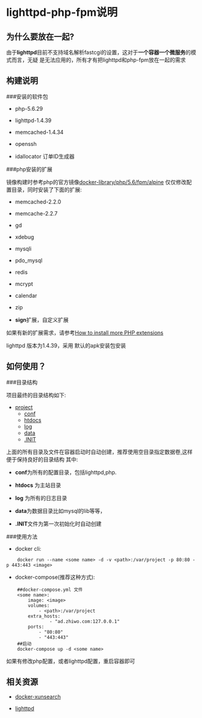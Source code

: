 lighttpd-php-fpm说明
=========================

为什么要放在一起?
----------------

由于**lighttpd**目前不支持域名解析fastcgi的设置，这对于**一个容器一个微服务**的模式而言，无疑
是无法应用的，所有才有把lighttpd和php-fpm放在一起的需求

构建说明
--------

###安装的软件包

* php-5.6.29

* lighttpd-1.4.39

* memcached-1.4.34

* openssh

* idallocator 订单ID生成器


###php安装的扩展

镜像构建时参考php的官方镜像[docker-library/php/5.6/fpm/alpine](https://github.com/docker-library/php/blob/75854bb7e97d3e01c9b3597674450be43521e296/5.6/fpm/alpine/Dockerfile)
仅仅修改配置目录，同时安装了下面的扩展:

* memcached-2.2.0

* memcache-2.2.7

* gd

* xdebug

* mysqli

* pdo_mysql

* redis

* mcrypt

* calendar

* zip

* **sign**扩展，自定义扩展

如果有新的扩展需求，请参考[How to install more PHP extensions](https://hub.docker.com/_/php/)

lighttpd 版本为1.4.39，采用 默认的apk安装包安装

如何使用？
---------

###目录结构

项目最终的目录结构如下:

* [project](#)
	* [conf](#)
	* [htdocs](#)
	* [log](#)
	* [data](#)
	* [.INIT](#)

上面的所有目录及文件在容器启动时自动创建，推荐使用空目录指定数据卷,这样便于保持良好的目录结构
其中:
* **conf**为所有的配置目录，包括lighttpd,php. 

* **htdocs** 为主站目录 

* **log** 为所有的日志目录 

* **data**为数据目录比如mysql的lib等等，

* **.INIT**文件为第一次初始化时自动创建

###使用方法


* docker cli:

```
	docker run --name <some name> -d -v <path>:/var/project -p 80:80 -p 443:443 <image>
```

* docker-compose(推荐这种方式):

```
	##docker-compose.yml 文件
	<some name>:
        image: <image>
        volumes:
            - <path>:/var/project
        extra_hosts:
                - "ad.zhiwo.com:127.0.0.1"
        ports:
            - "80:80"
            - "443:443"
	##启动
	docker-compose up -d <some name>
```

如果有修改php配置，或者lighttpd配置，重启容器即可

相关资源
--------

* [docker-xunsearch](https://hub.docker.com/r/hightman/xunsearch/)

* [lighttpd](https://www.lighttpd.net/)


